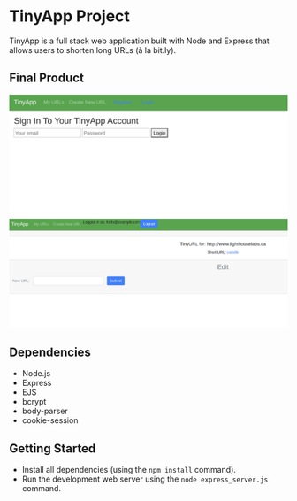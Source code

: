 # TinyApp Project

TinyApp is a full stack web application built with Node and Express that allows users to shorten long URLs (à la bit.ly).

## Final Product

!["screenshot of Login Page"](https://github.com/MichelleLindseyV/tinyapp/blob/master/docs/loginPage.png?raw=true)
!["screenshot of New Short URL Page"](https://github.com/MichelleLindseyV/tinyapp/blob/master/docs/newShortURL.png?raw=true)

## Dependencies

- Node.js
- Express
- EJS
- bcrypt
- body-parser
- cookie-session

## Getting Started

- Install all dependencies (using the `npm install` command).
- Run the development web server using the `node express_server.js` command.
